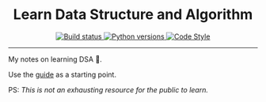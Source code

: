 <div align="center">

  <h1>Learn Data Structure and Algorithm</h1>

  <a href="https://builds.sr.ht/~azzamsa/learn-dsa?">
    <img src="https://builds.sr.ht/~azzamsa/learn-dsa.svg" alt="Build status" />
  </a>

  <a href="https://git.sr.ht/~azzamsa/learn-dsa">
    <img
      src="https://img.shields.io/badge/Python-3.8%20%7C%203.9%2B-blue"
      alt="Python versions"
    />
  </a>

  <a href="https://github.com/psf/black">
    <img
      src="https://img.shields.io/badge/code%20style-black-000000.svg"
      alt="Code Style "
    />
  </a>

</div>

---

My notes on learning DSA 🧁.

Use the [guide](docs/guide.md) as a starting point.

PS: *This is not an exhausting resource for the public to learn.*

